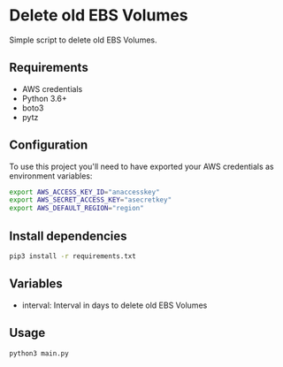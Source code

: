# Delete old EBS Volumes
Simple script to delete old EBS Volumes.

## Requirements
- AWS credentials
- Python 3.6+
- boto3
- pytz

## Configuration
To use this project you'll need to have exported your AWS credentials as environment variables:
```bash
export AWS_ACCESS_KEY_ID="anaccesskey"
export AWS_SECRET_ACCESS_KEY="asecretkey"
export AWS_DEFAULT_REGION="region"
```

## Install dependencies
```bash
pip3 install -r requirements.txt
```

## Variables
- interval: Interval in days to delete old EBS Volumes

## Usage
```bash
python3 main.py
```
